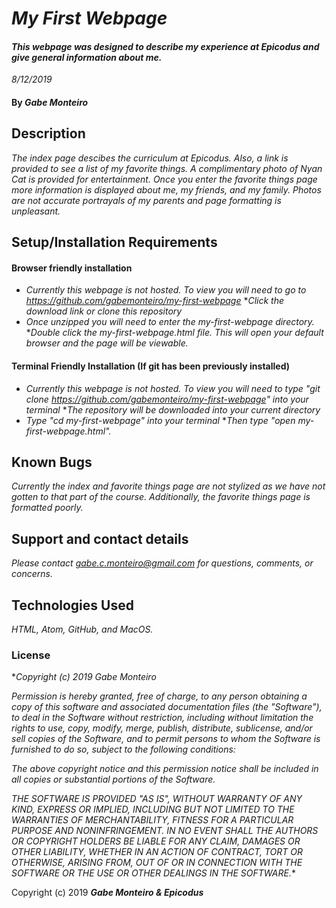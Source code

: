 # _My First Webpage_

#### _This webpage was designed to describe my experience at Epicodus and give general information about me._

_8/12/2019_

#### By _**Gabe Monteiro**_

## Description

_The index page descibes the curriculum at Epicodus. Also, a link is provided to see a list of my favorite things. A complimentary photo of Nyan Cat is provided for entertainment. Once you enter the favorite things page more information is displayed about me, my friends, and my family. Photos are not accurate portrayals of my parents and page formatting is unpleasant._

## Setup/Installation Requirements

#### Browser friendly installation
* _Currently this webpage is not hosted. To view you will need to go to https://github.com/gabemonteiro/my-first-webpage_
*_Click the download link or clone this repository_
* _Once unzipped you will need to enter the my-first-webpage directory._
*_Double click the my-first-webpage.html file. This will open your default browser and the page will be viewable._

#### Terminal Friendly Installation (If git has been previously installed)
* _Currently this webpage is not hosted. To view you will need to type "git clone https://github.com/gabemonteiro/my-first-webpage" into your terminal_
*_The repository will be downloaded into your current directory_
* _Type "cd my-first-webpage" into your terminal_
*_Then type "open my-first-webpage.html"._

## Known Bugs

_Currently the index and favorite things page are not stylized as we have not gotten to that part of the course. Additionally, the favorite things page is formatted poorly._

## Support and contact details

_Please contact gabe.c.monteiro@gmail.com for questions, comments, or concerns._

## Technologies Used

_HTML, Atom, GitHub, and MacOS._

### License

*_Copyright (c) 2019 Gabe Monteiro_

_Permission is hereby granted, free of charge, to any person obtaining a copy
of this software and associated documentation files (the "Software"), to deal
in the Software without restriction, including without limitation the rights
to use, copy, modify, merge, publish, distribute, sublicense, and/or sell
copies of the Software, and to permit persons to whom the Software is
furnished to do so, subject to the following conditions:_

_The above copyright notice and this permission notice shall be included in all
copies or substantial portions of the Software._

_THE SOFTWARE IS PROVIDED "AS IS", WITHOUT WARRANTY OF ANY KIND, EXPRESS OR
IMPLIED, INCLUDING BUT NOT LIMITED TO THE WARRANTIES OF MERCHANTABILITY,
FITNESS FOR A PARTICULAR PURPOSE AND NONINFRINGEMENT. IN NO EVENT SHALL THE
AUTHORS OR COPYRIGHT HOLDERS BE LIABLE FOR ANY CLAIM, DAMAGES OR OTHER
LIABILITY, WHETHER IN AN ACTION OF CONTRACT, TORT OR OTHERWISE, ARISING FROM,
OUT OF OR IN CONNECTION WITH THE SOFTWARE OR THE USE OR OTHER DEALINGS IN THE
SOFTWARE._*

Copyright (c) 2019 **_Gabe Monteiro & Epicodus_**
